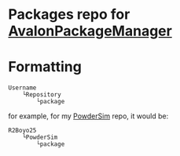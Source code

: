 # Packages repo for [AvalonPackageManager](https://github.com/R2Boyo25/AvalonPackageManager)

# Formatting
```
Username
    └Repository
        └package
```

for example, for my [PowderSim](https://github.com/R2Boyo25/PowderSim) repo, it would be:
```
R2Boyo25
    └PowderSim
        └package
```